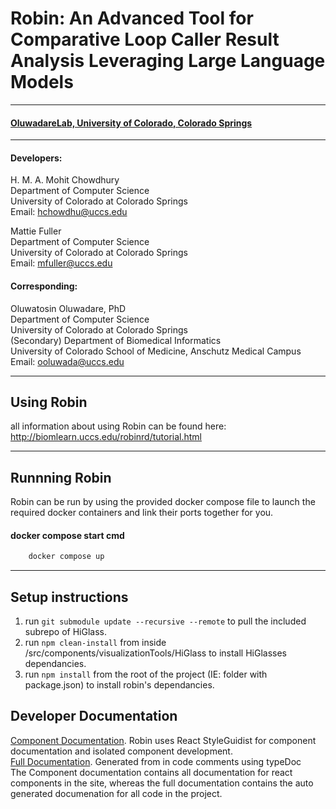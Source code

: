 # Robin:  An Advanced Tool for Comparative Loop Caller Result Analysis Leveraging Large Language Models
***
#### [OluwadareLab, University of Colorado, Colorado Springs](https://uccs-bioinformatics.com/)
***
#### Developers:
H. M. A. Mohit Chowdhury<br>
Department of Computer Science<br>
University of Colorado at Colorado Springs<br>
Email: hchowdhu@uccs.edu<br>

Mattie Fuller<br>
Department of Computer Science<br>
University of Colorado at Colorado Springs<br>
Email: mfuller@uccs.edu<br>

#### Corresponding:
Oluwatosin Oluwadare, PhD<br>
Department of Computer Science<br>
University of Colorado at Colorado Springs<br>
(Secondary) Department of Biomedical Informatics<br>
University of Colorado School of Medicine, Anschutz Medical Campus<br>
Email: ooluwada@uccs.edu<br>
***

## Using Robin
all information about using Robin can be found here: http://biomlearn.uccs.edu/robinrd/tutorial.html
***

## Runnning Robin
Robin can be run by using the provided docker compose file to launch the required docker containers and link their ports together for you.
#### docker compose start cmd
```bash 
    docker compose up
```
***
## Setup instructions

1) run ```git submodule update --recursive --remote``` to pull the included subrepo of HiGlass.
2) run ```npm clean-install``` from inside /src/components/visualizationTools/HiGlass to install HiGlasses dependancies.
3) run ```npm install``` from the root of the project (IE: folder with package.json) to install robin's dependancies.


## Developer Documentation
[Component Documentation](http://biomlearn.uccs.edu/robin/styleguide/index.html). Robin uses React StyleGuidist for component documentation and isolated component development.  
[Full Documentation](http://biomlearn.uccs.edu/robin/docs/). Generated from in code comments using typeDoc  
The Component documentation contains all documentation for react components in the site, whereas the full documentation contains the auto generated documenation for all code in the project.  

















